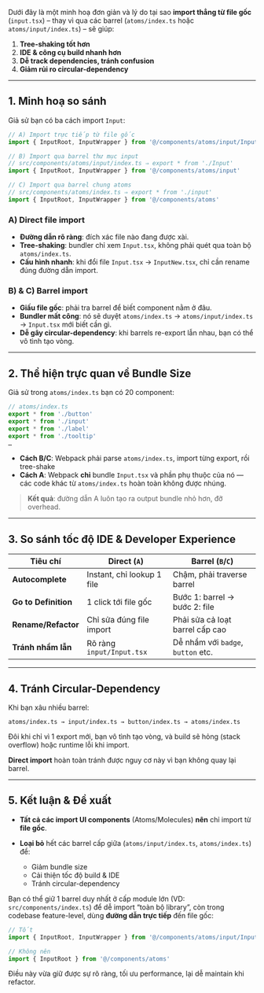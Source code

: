 Dưới đây là một minh hoạ đơn giản và lý do tại sao **import thẳng từ file gốc** (`input.tsx`) – thay vì qua các barrel (`atoms/index.ts` hoặc `atoms/input/index.ts`) – sẽ giúp:

1. **Tree-shaking tốt hơn**
2. **IDE & công cụ build nhanh hơn**
3. **Dễ track dependencies, tránh confusion**
4. **Giảm rủi ro circular-dependency**

---

## 1. Minh hoạ so sánh

Giả sử bạn có ba cách import `Input`:

```ts
// A) Import trực tiếp từ file gốc
import { InputRoot, InputWrapper } from '@/components/atoms/input/Input'

// B) Import qua barrel thư mục input
// src/components/atoms/input/index.ts ⇒ export * from './Input'
import { InputRoot, InputWrapper } from '@/components/atoms/input'

// C) Import qua barrel chung atoms
// src/components/atoms/index.ts ⇒ export * from './input'
import { InputRoot, InputWrapper } from '@/components/atoms'
```

### A) Direct file import

* **Đường dẫn rõ ràng**: đích xác file nào đang được xài.
* **Tree-shaking**: bundler chỉ xem `Input.tsx`, không phải quét qua toàn bộ `atoms/index.ts`.
* **Cấu hình nhanh**: khi đổi file `Input.tsx` → `InputNew.tsx`, chỉ cần rename đúng đường dẫn import.

### B) & C) Barrel import

* **Giấu file gốc**: phải tra barrel để biết component nằm ở đâu.
* **Bundler mất công**: nó sẽ duyệt `atoms/index.ts` → `atoms/input/index.ts` → `Input.tsx` mới biết cần gì.
* **Dễ gây circular-dependency**: khi barrels re-export lẫn nhau, bạn có thể vô tình tạo vòng.

---

## 2. Thể hiện trực quan về Bundle Size

Giả sử trong `atoms/index.ts` bạn có 20 component:

```ts
// atoms/index.ts
export * from './button'
export * from './input'
export * from './label'
export * from './tooltip'
…
```

* **Cách B/C**: Webpack phải parse `atoms/index.ts`, import từng export, rồi tree-shake
* **Cách A**: Webpack **chỉ** bundle `Input.tsx` và phần phụ thuộc của nó — các code khác từ `atoms/index.ts` hoàn toàn không được nhúng.

> **Kết quả**: đường dẫn A luôn tạo ra output bundle nhỏ hơn, đỡ overhead.

---

## 3. So sánh tốc độ IDE & Developer Experience

| Tiêu chí             | Direct (`A`)               | Barrel (`B`/`C`)                   |
| -------------------- | -------------------------- | ---------------------------------- |
| **Autocomplete**     | Instant, chỉ lookup 1 file | Chậm, phải traverse barrel         |
| **Go to Definition** | 1 click tới file gốc       | Bước 1: barrel → bước 2: file      |
| **Rename/Refactor**  | Chỉ sửa đúng file import   | Phải sửa cả loạt barrel cấp cao    |
| **Tránh nhầm lẫn**   | Rõ ràng `input/Input.tsx`  | Dễ nhầm với `badge`, `button` etc. |

---

## 4. Tránh Circular-Dependency

Khi bạn xâu nhiều barrel:

```
atoms/index.ts → input/index.ts → button/index.ts → atoms/index.ts
```

Đôi khi chỉ vì 1 export mới, bạn vô tình tạo vòng, và build sẽ hỏng (stack overflow) hoặc runtime lỗi khi import.

**Direct import** hoàn toàn tránh được nguy cơ này vì bạn không quay lại barrel.

---

## 5. Kết luận & Đề xuất

* **Tất cả các import UI components** (Atoms/Molecules) **nên** chỉ import từ **file gốc**.
* **Loại bỏ** hết các barrel cấp giữa (`atoms/input/index.ts`, `atoms/index.ts`) để:

  * Giảm bundle size
  * Cải thiện tốc độ build & IDE
  * Tránh circular-dependency

Bạn có thể giữ 1 barrel duy nhất ở cấp module lớn (VD: `src/components/index.ts`) để dễ import “toàn bộ library”, còn trong codebase feature-level, dùng **đường dẫn trực tiếp** đến file gốc:

```ts
// Tốt
import { InputRoot, InputWrapper } from '@/components/atoms/input/Input'

// Không nên
import { InputRoot } from '@/components/atoms'
```

Điều này vừa giữ được sự rõ ràng, tối ưu performance, lại dễ maintain khi refactor.
